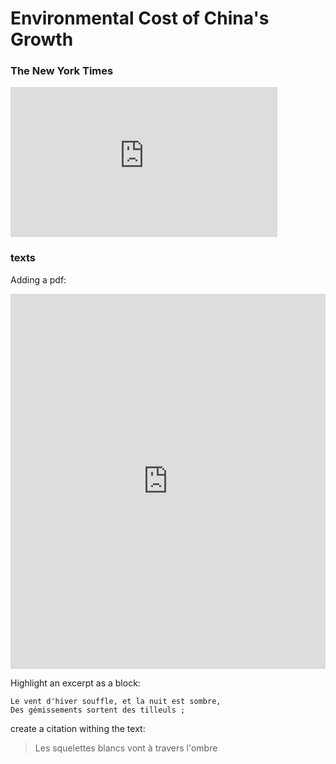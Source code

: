 # Environmental Cost of China's Growth

###  The New York Times

<iframe width="427" height="240" src="https://www.youtube.com/embed/t77bLtIck2g" frameborder="0" gesture="media" allowfullscreen></iframe>

### texts

Adding a pdf:

<iframe class="scribd_iframe_embed" src="https://www.scribd.com/embeds/341852935/content?start_page=1&view_mode=scroll&access_key=key-QBYckJevb4n2sVehoVJU&show_recommendations=true" data-auto-height="false" data-aspect-ratio="0.7068965517241379" scrolling="no" id="doc_93562" width="100%" height="600" frameborder="0"></iframe>

Highlight an excerpt as a block:
```
Le vent d'hiver souffle, et la nuit est sombre, 
Des gémissements sortent des tilleuls ; 
```
create a citation withing the text:

> Les squelettes blancs vont à travers l'ombre

